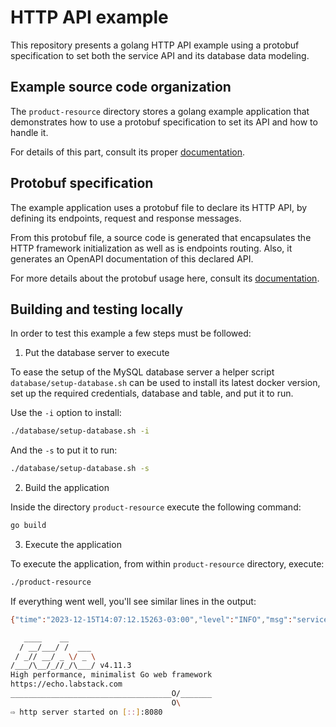 # HTTP API example

This repository presents a golang HTTP API example using a protobuf specification
to set both the service API and its database data modeling.

## Example source code organization

The `product-resource` directory stores a golang example application that demonstrates
how to use a protobuf specification to set its API and how to handle it.

For details of this part, consult its proper [documentation](product-resource/README.md).

## Protobuf specification

The example application uses a protobuf file to declare its HTTP API, by defining
its endpoints, request and response messages.

From this protobuf file, a source code is generated that encapsulates the HTTP
framework initialization as well as is endpoints routing. Also, it generates
an OpenAPI documentation of this declared API.

For more details about the protobuf usage here, consult its [documentation](protobuf/README.md).

## Building and testing locally

In order to test this example a few steps must be followed:

1. Put the database server to execute

To ease the setup of the MySQL database server a helper script `database/setup-database.sh`
can be used to install its latest docker version, set up the required credentials,
database and table, and put it to run.

Use the `-i` option to install:
```bash
./database/setup-database.sh -i
```
And the `-s` to put it to run:
```bash
./database/setup-database.sh -s
```

2. Build the application

Inside the directory `product-resource` execute the following command:
```bash
go build
```

3. Execute the application

To execute the application, from within `product-resource` directory, execute:
```bash
./product-resource
```

If everything went well, you'll see similar lines in the output:
```bash
{"time":"2023-12-15T14:07:12.15263-03:00","level":"INFO","msg":"service is running","service.version":"v1.0.0","service.name":"product-resource"}

   ____    __
  / __/___/ /  ___
 / _// __/ _ \/ _ \
/___/\__/_//_/\___/ v4.11.3
High performance, minimalist Go web framework
https://echo.labstack.com
____________________________________O/_______
                                    O\
⇨ http server started on [::]:8080
```